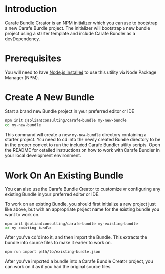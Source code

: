 # Introduction

Carafe Bundle Creator is an NPM initializer which you can use to bootstrap a new Carafe Bundle project. The initializer will bootstrap a new bundle project using a starter template and include Carafe Bundler as a devDependency.

# Prerequisites

You will need to have [Node.js installed](https://nodejs.org/en/download/) to use this utility via Node Package Manager (NPM).

# Create A New Bundle

Start a brand new Bundle project in your preferred editor or IDE

```bash
npm init @soliantconsulting/carafe-bundle my-new-bundle
cd my-new-bundle
```

This command will create a new `my-new-bundle` directory containing a starter project. You need to cd into the newly created Bundle directory to be in the proper context to run the included Carafe Bundler utility scripts. Open the README for detailed instructions on how to work with Carafe Bundler in your local development environment.


# Work On An Existing Bundle

You can also use the Carafe Bundle Creator to customize or configuring any existing Bundle in your preferred editor or IDE.

To work on an existing Bundle, you should first initialize a new project just like above, but with an appropriate project name for the existing bundle you want to work on.

```bash
npm init @soliantconsulting/carafe-bundle my-existing-bundle
cd my-existing-bundle
```

After you've cd'd into it, and then import the Bundle. This extracts the bundle into source files to make it easier to work on.

```bash
npm run import path/to/existing-bundle.json
```

After you've imported a bundle into a Carafe Bundle Creator project, you can work on it as if you had the original source files.